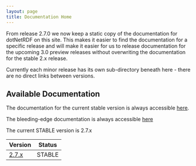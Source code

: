 ```yaml
---
layout: page
title: Documentation Home
---
```


From release 2.7.0 we now keep a static copy of the documentation for dotNetRDF on this site. This makes it easier
to find the documentation for a specific release and will make it easier for us to release documentation for
the upcoming 3.0 preview releases without overwriting the documentation for the stable 2.x release.

Currently each minor release has its own sub-directory beneath here - there are no direct links between versions.

## Available Documentation

The documentation for the current stable version is always accessible [here](stable/index.html).

The bleeding-edge documentation is always accessible [here](latest/index.html)

The current STABLE version is 2.7.x


| Version                     | Status             | 
|-----------------------------|--------------------|
| [2.7.x](2.7.x/index.html)   | STABLE             | 